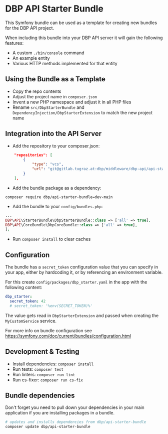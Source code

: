 # DBP API Starter Bundle

This Symfony bundle can be used as a template for creating new bundles for the
DBP API project.

When including this bundle into your DBP API server it will gain the following
features:

* A custom `./bin/console` command
* An example entity
* Various HTTP methods implemented for that entity

## Using the Bundle as a Template

* Copy the repo contents
* Adjust the project name in `composer.json`
* Invent a new PHP namespace and adjust it in all PHP files
* Rename `src/DbpStarterBundle` and `DependencyInjection/DbpStarterExtension` to match the new project name

## Integration into the API Server

* Add the repository to your composer.json:

```json
    "repositories": [
        {
            "type": "vcs",
            "url": "git@gitlab.tugraz.at:dbp/middleware/dbp-api/api-starter-bundle.git"
        }
    ],
```

* Add the bundle package as a dependency:

```
composer require dbp/api-starter-bundle=dev-main
```

* Add the bundle to your `config/bundles.php`:

```php
...
DBP\API\StarterBundle\DbpStarterBundle::class => ['all' => true],
DBP\API\CoreBundle\DbpCoreBundle::class => ['all' => true],
];
```

* Run `composer install` to clear caches

## Configuration

The bundle has a `secret_token` configuration value that you can specify in your
app, either by hardcoding it, or by referencing an environment variable.

For this create `config/packages/dbp_starter.yaml` in the app with the following
content:

```yaml
dbp_starter:
  secret_token: 42
  # secret_token: '%env(SECRET_TOKEN)%'
```

The value gets read in `DbpStarterExtension` and passed when creating the
`MyCustomService` service.

For more info on bundle configuration see
https://symfony.com/doc/current/bundles/configuration.html

## Development & Testing

* Install dependencies: `composer install`
* Run tests: `composer test`
* Run linters: `composer run lint`
* Run cs-fixer: `composer run cs-fix`

## Bundle dependencies

Don't forget you need to pull down your dependencies in your main application if you are installing packages in a bundle.

```bash
# updates and installs dependencies from dbp/api-starter-bundle
composer update dbp/api-starter-bundle
```
